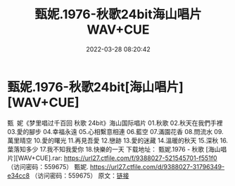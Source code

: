 ﻿---
title: 甄妮.1976-秋歌24bit海山唱片WAV+CUE
date: 2022-03-28 08:20:42
categories: WAV车载音乐、镜像
tags: 国语流行
---
# 甄妮.1976-秋歌24bit[海山唱片][WAV+CUE]

甄  妮《梦里唱过千百回 秋歌 24bit》海山国际唱片
01.秋歌
02.秋天在我們手裡
03.愛的腳步
04.幸福永遠
05.心相繫意相連
06.藍空
07.滿園花香
08.問流水
09.萬里晴空
10.愛的曙光
11.再見吾愛
12.戀跡
13.愛的迷藏
14.溫暖的秋天
15.深秋
16.葉落知多少
17.我不知我愛你
18.快樂的一天
下载地址：
甄妮.1976 - 秋歌 [海山唱片][WAV+CUE].rar: https://url27.ctfile.com/f/9388027-521545701-f551f0
（访问密码：559675）
甄妮.
https://url27.ctfile.com/d/9388027-31796349-e34cc8
（访问密码：559675）
原文：[链接](https://blog.sina.com.cn/s/blog_1647c7e7601030wey.html)